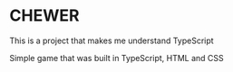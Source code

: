 # CHEWER
This is a project that makes me understand TypeScript 


Simple game that was built in TypeScript, HTML and CSS
